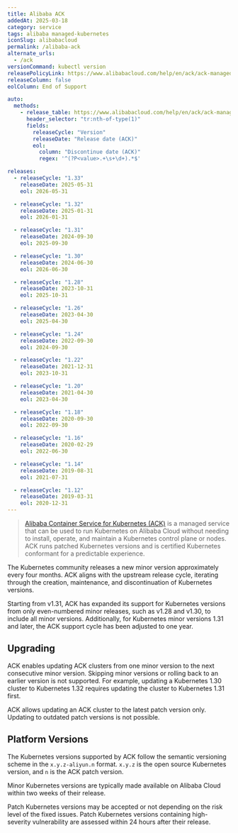 ```yaml
---
title: Alibaba ACK
addedAt: 2025-03-18
category: service
tags: alibaba managed-kubernetes
iconSlug: alibabacloud
permalink: /alibaba-ack
alternate_urls:
  - /ack
versionCommand: kubectl version
releasePolicyLink: https://www.alibabacloud.com/help/en/ack/ack-managed-and-ack-dedicated/user-guide/support-for-kubernetes-versions
releaseColumn: false
eolColumn: End of Support

auto:
  methods:
    - release_table: https://www.alibabacloud.com/help/en/ack/ack-managed-and-ack-dedicated/user-guide/support-for-kubernetes-versions/
      header_selector: "tr:nth-of-type(1)"
      fields:
        releaseCycle: "Version"
        releaseDate: "Release date (ACK)"
        eol:
          column: "Discontinue date (ACK)"
          regex: '^(?P<value>.+\s+\d+).*$'

releases:
  - releaseCycle: "1.33"
    releaseDate: 2025-05-31
    eol: 2026-05-31

  - releaseCycle: "1.32"
    releaseDate: 2025-01-31
    eol: 2026-01-31

  - releaseCycle: "1.31"
    releaseDate: 2024-09-30
    eol: 2025-09-30

  - releaseCycle: "1.30"
    releaseDate: 2024-06-30
    eol: 2026-06-30

  - releaseCycle: "1.28"
    releaseDate: 2023-10-31
    eol: 2025-10-31

  - releaseCycle: "1.26"
    releaseDate: 2023-04-30
    eol: 2025-04-30

  - releaseCycle: "1.24"
    releaseDate: 2022-09-30
    eol: 2024-09-30

  - releaseCycle: "1.22"
    releaseDate: 2021-12-31
    eol: 2023-10-31

  - releaseCycle: "1.20"
    releaseDate: 2021-04-30
    eol: 2023-04-30

  - releaseCycle: "1.18"
    releaseDate: 2020-09-30
    eol: 2022-09-30

  - releaseCycle: "1.16"
    releaseDate: 2020-02-29
    eol: 2022-06-30

  - releaseCycle: "1.14"
    releaseDate: 2019-08-31
    eol: 2021-07-31

  - releaseCycle: "1.12"
    releaseDate: 2019-03-31
    eol: 2020-12-31
---
```


> [Alibaba Container Service for Kubernetes (ACK)](https://www.alibabacloud.com/en/product/kubernetes) is a managed
> service that can be used to run Kubernetes on Alibaba Cloud without needing to install, operate, and maintain a
> Kubernetes control plane or nodes. ACK runs patched Kubernetes versions and is certified Kubernetes conformant for a
> predictable experience.

The Kubernetes community releases a new minor version approximately every four months. ACK aligns with the upstream
release cycle, iterating through the creation, maintenance, and discontinuation of Kubernetes versions.

Starting from v1.31, ACK has expanded its support for Kubernetes versions from only even-numbered minor releases,
such as v1.28 and v1.30, to include all minor versions. Additionally, for Kubernetes minor versions 1.31 and later,
the ACK support cycle has been adjusted to one year.

## Upgrading

ACK enables updating ACK clusters from one minor version to the next consecutive minor version.
Skipping minor versions or rolling back to an earlier version is not supported.
For example, updating a Kubernetes 1.30 cluster to Kubernetes 1.32 requires updating the cluster to Kubernetes 1.31 first.

ACK allows updating an ACK cluster to the latest patch version only. Updating to outdated patch versions is not possible.

## Platform Versions

The Kubernetes versions supported by ACK follow the semantic versioning scheme in the `x.y.z-aliyun.n` format.
`x.y.z` is the open source Kubernetes version, and `n` is the ACK patch version.

Minor Kubernetes versions are typically made available on Alibaba Cloud within two weeks of their release.

Patch Kubernetes versions may be accepted or not depending on the risk level of the fixed issues.
Patch Kubernetes versions containing high-severity vulnerability are assessed within 24 hours after their release.
